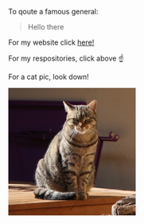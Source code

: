 To qoute a famous general:
> Hello there

For my website click [here!](https://ashleycave.com)

For my respositories, click above :point_up:

For a cat pic, look down!

![Picture of a cat, sat on a table. (c) Ashley Cave](https://github.com/AHollowedHunter/AHollowedHunter/blob/master/Cat.jpg)
